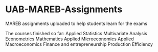 # UAB-MAREB-Assignments
MAREB assignments uploaded to help students learn for the exams

The courses finished so far:
Applied Statistics
Multivariate Analysis
Econometrics
Mathematics
Applied Microeconomics
Applied Macroeconomics
Finance and entrepreneurship
Production Efficiency
